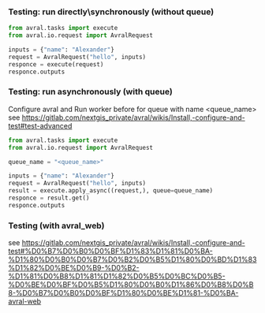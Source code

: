 ### Testing: run directly\synchronously (without queue)
```python
from avral.tasks import execute
from avral.io.request import AvralRequest

inputs = {"name": "Alexander"}
request = AvralRequest("hello", inputs)
responce = execute(request)
responce.outputs
```

### Testing: run asynchronously (with queue)
Configure avral and Run worker before for queue with name <queue_name> 
see https://gitlab.com/nextgis_private/avral/wikis/Install,-configure-and-test#test-advanced
```python
from avral.tasks import execute
from avral.io.request import AvralRequest

queue_name = "<queue_name>"

inputs = {"name": "Alexander"}
request = AvralRequest("hello", inputs)
result = execute.apply_async((request,), queue=queue_name)
responce = result.get()
responce.outputs
```

### Testing (with avral_web)
see https://gitlab.com/nextgis_private/avral/wikis/Install,-configure-and-test#%D0%B7%D0%B0%D0%BF%D1%83%D1%81%D0%BA-%D1%80%D0%B0%D0%B7%D0%B2%D0%B5%D1%80%D0%BD%D1%83%D1%82%D0%BE%D0%B9-%D0%B2-%D1%81%D0%B8%D1%81%D1%82%D0%B5%D0%BC%D0%B5-%D0%BE%D0%BF%D0%B5%D1%80%D0%B0%D1%86%D0%B8%D0%B8-%D0%B7%D0%B0%D0%BF%D1%80%D0%BE%D1%81-%D0%BA-avral-web